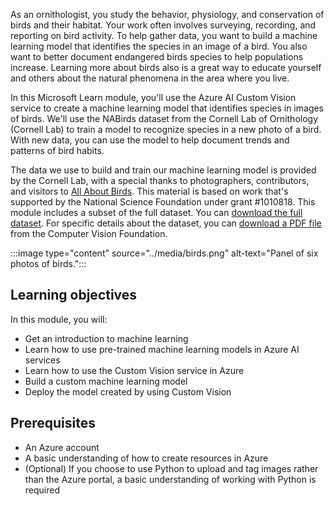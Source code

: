 As an ornithologist, you study the behavior, physiology, and conservation of birds and their habitat. Your work often involves surveying, recording, and reporting on bird activity. To help gather data, you want to build a machine learning model that identifies the species in an image of a bird. You also want to better document endangered birds species to help populations increase. Learning more about birds also is a great way to educate yourself and others about the natural phenomena in the area where you live.

In this Microsoft Learn module, you'll use the Azure AI Custom Vision service to create a machine learning model that identifies species in images of birds. We'll use the NABirds dataset from the Cornell Lab of Ornithology (Cornell Lab) to train a model to recognize species in a new photo of a bird. With new data, you can use the model to help document trends and patterns of bird habits.

The data we use to build and train our machine learning model is provided by the Cornell Lab, with a special thanks to photographers, contributors, and visitors to [All About Birds](https://www.allaboutbirds.org/news/?azure-portal=true). This material is based on work that's supported by the National Science Foundation under grant #1010818. This module includes a subset of the full dataset. You can [download the full dataset](https://dl.allaboutbirds.org/nabirds?azure-portal=true). For specific details about the dataset, you can [download a PDF file](https://www.cv-foundation.org/openaccess/content_cvpr_2015/papers/Horn_Building_a_Bird_2015_CVPR_paper.pdf?azure-portal=true) from the Computer Vision Foundation.

:::image type="content" source="../media/birds.png" alt-text="Panel of six photos of birds.":::

## Learning objectives

In this module, you will:

- Get an introduction to machine learning
- Learn how to use pre-trained machine learning models in Azure AI services
- Learn how to use the Custom Vision service in Azure
- Build a custom machine learning model
- Deploy the model created by using Custom Vision

## Prerequisites

- An Azure account
- A basic understanding of how to create resources in Azure
- (Optional) If you choose to use Python to upload and tag images rather than the Azure portal, a basic understanding of working with Python is required

